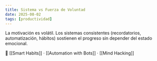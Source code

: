 ```yaml
---
title: Sistema vs Fuerza de Voluntad
date: 2025-08-02
tags: [productividad]
---
```


La motivación es volátil. Los sistemas consistentes (recordatorios, automatización, hábitos) sostienen el progreso sin depender del estado emocional.

📎 [[Smart Habits]] · [[Automation with Bots]] · [[Mind Hacking]]
